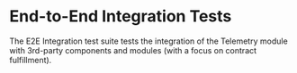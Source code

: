 # End-to-End Integration Tests

The E2E Integration test suite tests the integration of the Telemetry module with 3rd-party components and modules (with a focus on contract fulfillment).
